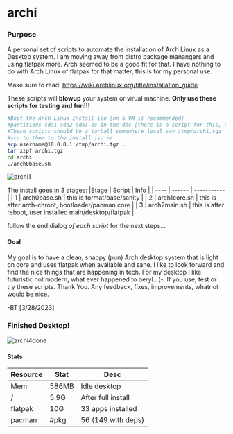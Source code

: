 # archi
### Purpose
A personal set of scripts to automate the installation of Arch Linux as a Desktop system. 
I am moving away from distro package manangers and using flatpak more.
Arch seemed to be a good fit for that.
I have nothing to do with Arch Linux of flatpak for that matter, this is for my personal use.

Make sure to read: https://wiki.archlinux.org/title/installation_guide 

These scripts will **blowup** your system or virual machine. 
**Only use these scripts for testing and fun!!!**
```bash
#Boot the Arch Linux Install iso [on a VM is recommended] 
#partitions sda1 sda2 sda3 as in the doc [there is a script for this, sort of...]
#These scripts should be a tarball somewhere local say /tmp/archi.tgz  
#scp to them to the install iso ~/ 
scp username@10.0.0.1:/tmp/archi.tgz .
tar xzpf archi.tgz 
cd archi
./arch0base.sh
```
![archi1](https://user-images.githubusercontent.com/20193396/228312615-645f7cac-6743-4942-aad7-964aef24875e.png)

The install goes in 3 stages: 
|Stage | Script | Info                                                             |
| ---- | ------ | -----------                                                      |
| 1    | arch0base.sh | this is format/base/sanity                                 |
| 2    | arch1core.sh | this is after arch-chroot, bootloader/pacman core          |
| 3    | arch2main.sh | this is after reboot, user installed main/desktop/flatpak  |

follow the end dialog *of each script* for the next steps... 
#### Goal
My goal is to have a clean, snappy (pun) Arch desktop system that is light on core and uses flatpak when available and sane. I like to look forward and find the nice things that are happening in tech. For my desktop I like futuristic not modern, what ever happened to beryl.. (-: If you use, test or try these scripts.  Thank You. Any feedback, fixes, improvements, whatnot would be nice. 

-BT [3/28/2023] 

### Finished Desktop!
![archi4done](https://user-images.githubusercontent.com/20193396/228312917-9b11c109-bc28-46ba-a7ae-df6fad56bbe2.png)
#### Stats
|Resource     | Stat | Desc                |
| ----        | ---- | ----------------    |
| Mem         | 586MB| Idle desktop        |
| /           | 5.9G | After full install  |
| flatpak     | 10G  | 33 apps installed   |
| pacman      | #pkg | 56 (149 with deps)  |


